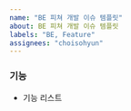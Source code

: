 ```yaml
---
name: "BE 피쳐 개발 이슈 템플릿"
about: BE 피쳐 개발 이슈 템플릿
labels: "BE, Feature"
assignees: "choisohyun"
---
```


### 기능

- 기능 리스트

